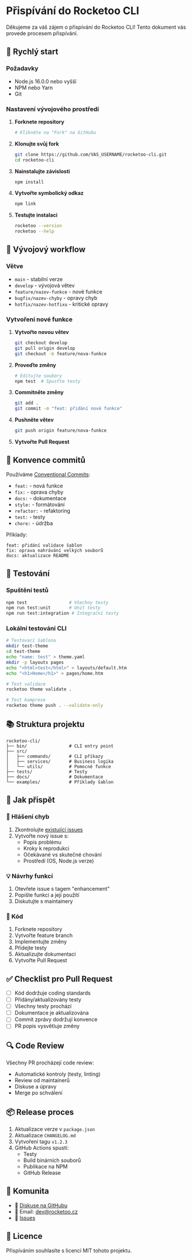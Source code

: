 # Přispívání do Rocketoo CLI

Děkujeme za váš zájem o přispívání do Rocketoo CLI! Tento dokument vás provede procesem přispívání.

## 🚀 Rychlý start

### Požadavky
- Node.js 16.0.0 nebo vyšší
- NPM nebo Yarn
- Git

### Nastavení vývojového prostředí

1. **Forknete repository**
   ```bash
   # Klikněte na "Fork" na GitHubu
   ```

2. **Klonujte svůj fork**
   ```bash
   git clone https://github.com/VAS_USERNAME/rocketoo-cli.git
   cd rocketoo-cli
   ```

3. **Nainstalujte závislosti**
   ```bash
   npm install
   ```

4. **Vytvořte symbolický odkaz**
   ```bash
   npm link
   ```

5. **Testujte instalaci**
   ```bash
   rocketoo --version
   rocketoo --help
   ```

## 🔧 Vývojový workflow

### Větve
- `main` - stabilní verze
- `develop` - vývojová větev
- `feature/nazev-funkce` - nové funkce
- `bugfix/nazev-chyby` - opravy chyb
- `hotfix/nazev-hotfixu` - kritické opravy

### Vytvoření nové funkce

1. **Vytvořte novou větev**
   ```bash
   git checkout develop
   git pull origin develop
   git checkout -b feature/nova-funkce
   ```

2. **Proveďte změny**
   ```bash
   # Editujte soubory
   npm test  # Spusťte testy
   ```

3. **Commitněte změny**
   ```bash
   git add .
   git commit -m "feat: přidání nové funkce"
   ```

4. **Pushněte větev**
   ```bash
   git push origin feature/nova-funkce
   ```

5. **Vytvořte Pull Request**

## 📝 Konvence commitů

Používáme [Conventional Commits](https://www.conventionalcommits.org/):

- `feat:` - nová funkce
- `fix:` - oprava chyby
- `docs:` - dokumentace
- `style:` - formátování
- `refactor:` - refaktoring
- `test:` - testy
- `chore:` - údržba

Příklady:
```
feat: přidání validace šablon
fix: oprava nahrávání velkých souborů
docs: aktualizace README
```

## 🧪 Testování

### Spuštění testů
```bash
npm test                # Všechny testy
npm run test:unit       # Unit testy
npm run test:integration # Integrační testy
```

### Lokální testování CLI
```bash
# Testovací šablona
mkdir test-theme
cd test-theme
echo "name: test" > theme.yaml
mkdir -p layouts pages
echo "<html>test</html>" > layouts/default.htm
echo "<h1>Home</h1>" > pages/home.htm

# Test validace
rocketoo theme validate .

# Test komprese
rocketoo theme push . --validate-only
```

## 📚 Struktura projektu

```
rocketoo-cli/
├── bin/                # CLI entry point
├── src/
│   ├── commands/       # CLI příkazy
│   ├── services/       # Business logika
│   └── utils/          # Pomocné funkce
├── tests/              # Testy
├── docs/               # Dokumentace
└── examples/           # Příklady šablon
```

## 🎯 Jak přispět

### 🐛 Hlášení chyb
1. Zkontrolujte [existující issues](https://github.com/rocketoo/cli/issues)
2. Vytvořte nový issue s:
   - Popis problému
   - Kroky k reprodukci
   - Očekávané vs skutečné chování
   - Prostředí (OS, Node.js verze)

### 💡 Návrhy funkcí
1. Otevřete issue s tagem "enhancement"
2. Popište funkci a její použití
3. Diskutujte s maintainery

### 🔧 Kód
1. Forknete repository
2. Vytvořte feature branch
3. Implementujte změny
4. Přidejte testy
5. Aktualizujte dokumentaci
6. Vytvořte Pull Request

## ✅ Checklist pro Pull Request

- [ ] Kód dodržuje coding standards
- [ ] Přidány/aktualizovány testy
- [ ] Všechny testy prochází
- [ ] Dokumentace je aktualizována
- [ ] Commit zprávy dodržují konvence
- [ ] PR popis vysvětluje změny

## 🔍 Code Review

Všechny PR procházejí code review:
- Automatické kontroly (testy, linting)
- Review od maintainerů
- Diskuse a úpravy
- Merge po schválení

## 📦 Release proces

1. Aktualizace verze v `package.json`
2. Aktualizace `CHANGELOG.md`
3. Vytvoření tagu `v1.2.3`
4. GitHub Actions spustí:
   - Testy
   - Build binárních souborů
   - Publikace na NPM
   - GitHub Release

## 🤝 Komunita

- 💬 [Diskuse na GitHubu](https://github.com/rocketoo/cli/discussions)
- 📧 Email: dev@rocketoo.cz
- 🐛 [Issues](https://github.com/rocketoo/cli/issues)

## 📄 Licence

Přispíváním souhlasíte s licencí MIT tohoto projektu. 